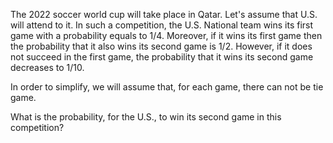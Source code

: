 The 2022 soccer world cup will take place in Qatar. Let's assume that U.S. will attend to it. In such a competition, the U.S. National team wins its first game with a probability equals to $1 / 4$. Moreover, if it wins its first game then the probability that it also wins its second game is $1 / 2$. However, if it does not succeed in the first game, the probability that it wins its second game decreases to $1 / 10$.

In order to simplify, we will assume that, for each game, there can not be tie game.

What is the probability, for the U.S., to win its second game in this competition?
